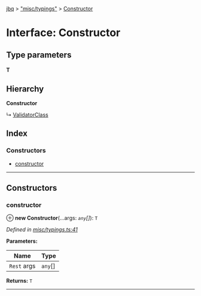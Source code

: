 [jbq](../README.md) > ["misc/typings"](../modules/_misc_typings_.md) > [Constructor](../interfaces/_misc_typings_.constructor.md)

# Interface: Constructor

## Type parameters
#### T 
## Hierarchy

**Constructor**

↳  [ValidatorClass](_class_syntax_class_validator_builder_.validatorclass.md)

## Index

### Constructors

* [constructor](_misc_typings_.constructor.md#constructor)

---

## Constructors

<a id="constructor"></a>

###  constructor

⊕ **new Constructor**(...args: *`any`[]*): `T`

*Defined in [misc/typings.ts:41](https://github.com/krnik/vjs-validator/blob/6a6427a/src/misc/typings.ts#L41)*

**Parameters:**

| Name | Type |
| ------ | ------ |
| `Rest` args | `any`[] |

**Returns:** `T`

___

